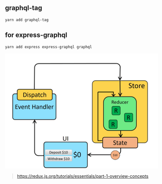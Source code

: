 <!--
 * @author: ilove523 <wush3w@126.com>
 * @Date: 2020-12-17 09:26:29
 * @LastEditTime: 2020-12-17 17:21:04
 * @LastEditors: ilove523
 * @description: ''
-->

## graphql-tag

```sh
yarn add graphql-tag
```

## for express-graphql
```sh
yarn add express express-graphql graphql
```
![Redux Application Data Flow](images/69b692be8b1e31fe0c333d7a916ee81fb53bf724b7654d15b2f339bd36ab7901.png)
> https://redux.js.org/tutorials/essentials/part-1-overview-concepts
